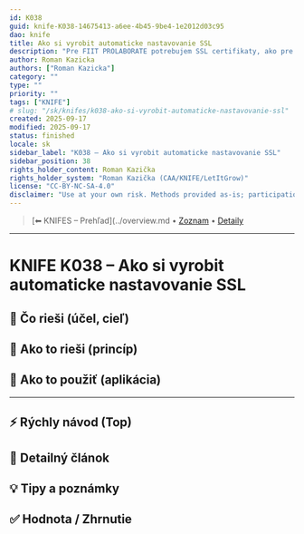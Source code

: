 ```yaml
---
id: K038
guid: knife-K038-14675413-a6ee-4b45-9be4-1e2012d03c95
dao: knife
title: Ako si vyrobit automaticke nastavovanie SSL
description: "Pre FIIT PROLABORATE potrebujem SSL certifikaty, ako pre zakaznikov ako Dusan"
author: Roman Kazicka
authors: ["Roman Kazicka"]
category: ""
type: ""
priority: ""
tags: ["KNIFE"]
# slug: "/sk/knifes/k038-ako-si-vyrobit-automaticke-nastavovanie-ssl"
created: 2025-09-17
modified: 2025-09-17
status: finished
locale: sk
sidebar_label: "K038 – Ako si vyrobit automaticke nastavovanie SSL"
sidebar_position: 38
rights_holder_content: Roman Kazička
rights_holder_system: "Roman Kazička (CAA/KNIFE/LetItGrow)"
license: "CC-BY-NC-SA-4.0"
disclaimer: "Use at your own risk. Methods provided as-is; participation is voluntary and context-aware."
---
```

<!-- body:start -->

<!-- nav:knifes -->
> [⬅ KNIFES – Prehľad](../overview.md • [Zoznam](../KNIFE_Overview_List.md) • [Detaily](../KNIFE_Overview_Details.md)
---
# KNIFE K038 – Ako si vyrobit automaticke nastavovanie SSL

## 🎯 Čo rieši (účel, cieľ)

## 🧩 Ako to rieši (princíp)

## 🧪 Ako to použiť (aplikácia)

---

## ⚡ Rýchly návod (Top)

## 📜 Detailný článok

## 💡 Tipy a poznámky

## ✅ Hodnota / Zhrnutie
